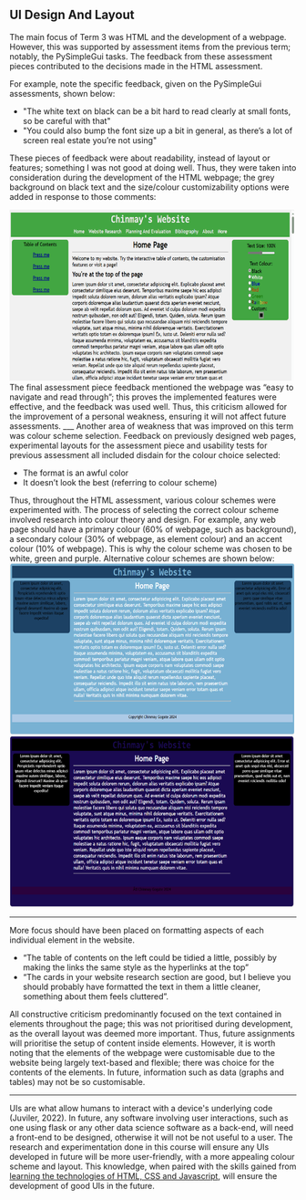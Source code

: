 UI Design And Layout
---
The main focus of Term 3 was HTML and the development of a webpage. However, this was supported by assessment items from the previous term; notably, the PySimpleGui tasks. The feedback from these assessment pieces contributed to the decisions made in the HTML assessment. 

For example, note the specific feedback, given on the PySimpleGui assessments, shown below: 

- "The white text on black can be a bit hard to read clearly at small fonts, so be careful with that"
- "You could also bump the font size up a bit in general, as there’s a lot of screen real estate you’re not using"

These pieces of feedback were about readability, instead of layout or features; something I was not good at doing well. Thus, they were taken into consideration during the development of the HTML webpage; the grey background on black text and the size/colour customizability options were added in response to those comments:

<img src="Resources/textCustomize.gif" width="500" height="300" alt="Demonstration of the text and colour changing properties of the final assessment piece">
The final assessment piece feedback mentioned the webpage was “easy to navigate and read through”; this proves the implemented features were effective, and the feedback was used well. 
Thus, this criticism allowed for the improvement of a personal weakness, ensuring it will not affect future assessments. 
___
Another area of weakness that was improved on this term was colour scheme selection. Feedback on previously designed web pages, experimental layouts for the assessment piece and usability tests for previous assessment all included disdain for the colour choice selected: 

- The format is an awful color
- It doesn’t look the best (referring to colour scheme)

Thus, throughout the HTML assessment, various colour schemes were experimented with. The process of selecting the correct colour scheme involved research into colour theory and design. For example, any web page should have a primary colour (60% of webpage, such as background), a secondary colour (30% of webpage, as element colour) and an accent colour (10% of webpage). This is why the colour scheme was chosen to be white, green and purple. Alternative colour schemes are shown below:
<img src="Resources/colourChoice1.PNG" width="500" height="300"><img src="Resources/colourChoice2.PNG" width="500" height="300">

___
More focus should have been placed on formatting aspects of each individual element in the website. 

- “The table of contents on the left could be tidied a little, possibly by making the links the same style as the hyperlinks at the top”
- “The cards in your website research section are good, but I believe you should probably have formatted the text in them a little cleaner, something about them feels cluttered”.

All constructive criticism predominantly focused on the text contained in elements throughout the page; this was not prioritised during development, as the overall layout was deemed more important. Thus, future assignments will prioritise the setup of content inside elements. However, it is worth noting that the elements of the webpage were customisable due to the website being largely text-based and flexible; there was choice for the contents of the elements. In future, information such as data (graphs and tables) may not be so customisable.
___
UIs are what allow humans to interact with a device's underlying code (Juviler, 2022). In future, any software involving user interactions, such as one using flask or any other data science software as a back-end, will need a front-end to be designed, otherwise it will not be not useful to a user. The research and experimentation done in this course will ensure any UIs developed in future will be more user-friendly, with a more appealing colour scheme and layout. This knowledge, when paired with the skills gained from [learning the technologies of HTML, CSS and Javascript](/Technologies/Html%20Knowledge.md), will ensure the development of good UIs in the future.